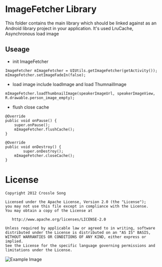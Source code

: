ImageFetcher Library
=========================

This folder contains the main library which should be linked against as an
Android library project in your application.
It's used LruCache, Asynchronous load image

Useage
-------
 * init ImageFetcher

```
ImageFetcher mImageFetcher = UIUtils.getImageFetcher(getActivity());
mImageFetcher.setImageFadeIn(false);
```
 * load image include loadImage and load ThumnailImage

```
mImageFetcher.loadThumbnailImage(speakerImageUrl, speakerImageView, R.drawable.person_image_empty);
```
 * flush close cache

```
@Override
public void onPause() {
    super.onPause();
    mImageFetcher.flushCache();
}

@Override
public void onDestroy() {
        super.onDestroy();
    mImageFetcher.closeCache();
}
```
License
=======

    Copyright 2012 Crossle Song

    Licensed under the Apache License, Version 2.0 (the "License");
    you may not use this file except in compliance with the License.
    You may obtain a copy of the License at

       http://www.apache.org/licenses/LICENSE-2.0

    Unless required by applicable law or agreed to in writing, software
    distributed under the License is distributed on an "AS IS" BASIS,
    WITHOUT WARRANTIES OR CONDITIONS OF ANY KIND, either express or implied.
    See the License for the specific language governing permissions and
    limitations under the License.


![Example Image][3]

[3]: https://github.com/guamier/ImageFetcher/raw/master/screen1.png
